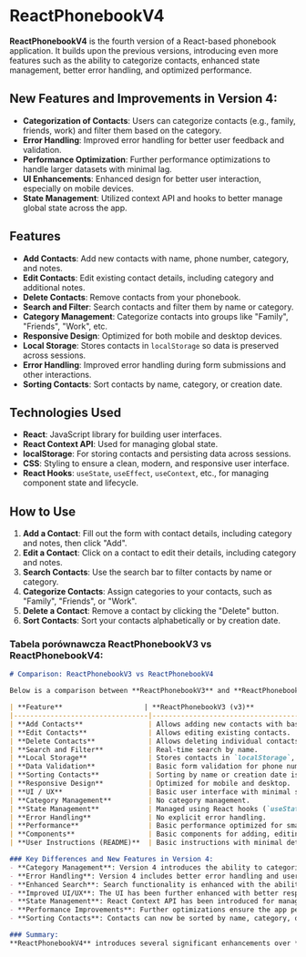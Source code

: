 # ReactPhonebookV4

**ReactPhonebookV4** is the fourth version of a React-based phonebook application. It builds upon the previous versions, introducing even more features such as the ability to categorize contacts, enhanced state management, better error handling, and optimized performance.

## New Features and Improvements in Version 4:
- **Categorization of Contacts**: Users can categorize contacts (e.g., family, friends, work) and filter them based on the category.
- **Error Handling**: Improved error handling for better user feedback and validation.
- **Performance Optimization**: Further performance optimizations to handle larger datasets with minimal lag.
- **UI Enhancements**: Enhanced design for better user interaction, especially on mobile devices.
- **State Management**: Utilized context API and hooks to better manage global state across the app.

## Features
- **Add Contacts**: Add new contacts with name, phone number, category, and notes.
- **Edit Contacts**: Edit existing contact details, including category and additional notes.
- **Delete Contacts**: Remove contacts from your phonebook.
- **Search and Filter**: Search contacts and filter them by name or category.
- **Category Management**: Categorize contacts into groups like "Family", "Friends", "Work", etc.
- **Responsive Design**: Optimized for both mobile and desktop devices.
- **Local Storage**: Stores contacts in `localStorage` so data is preserved across sessions.
- **Error Handling**: Improved error handling during form submissions and other interactions.
- **Sorting Contacts**: Sort contacts by name, category, or creation date.

## Technologies Used
- **React**: JavaScript library for building user interfaces.
- **React Context API**: Used for managing global state.
- **localStorage**: For storing contacts and persisting data across sessions.
- **CSS**: Styling to ensure a clean, modern, and responsive user interface.
- **React Hooks**: `useState`, `useEffect`, `useContext`, etc., for managing component state and lifecycle.

## How to Use

1. **Add a Contact**: Fill out the form with contact details, including category and notes, then click "Add".
2. **Edit a Contact**: Click on a contact to edit their details, including category and notes.
3. **Search Contacts**: Use the search bar to filter contacts by name or category.
4. **Categorize Contacts**: Assign categories to your contacts, such as "Family", "Friends", or "Work".
5. **Delete a Contact**: Remove a contact by clicking the "Delete" button.
6. **Sort Contacts**: Sort your contacts alphabetically or by creation date.

### Tabela porównawcza **ReactPhonebookV3** vs **ReactPhonebookV4**:

```markdown
# Comparison: ReactPhonebookV3 vs ReactPhonebookV4

Below is a comparison between **ReactPhonebookV3** and **ReactPhonebookV4**, highlighting the key differences and new features introduced in version 4.

| **Feature**                    | **ReactPhonebookV3 (v3)**                                      | **ReactPhonebookV4 (v4)**                                           |
|---------------------------------|---------------------------------------------------------------|---------------------------------------------------------------------|
| **Add Contacts**                | Allows adding new contacts with basic details.                | Same functionality with the addition of a category and notes field. |
| **Edit Contacts**               | Allows editing existing contacts.                             | Same functionality, but with the ability to edit categories and notes. |
| **Delete Contacts**             | Allows deleting individual contacts.                          | Same functionality with improved UI for deleting contacts.          |
| **Search and Filter**           | Real-time search by name.                                    | Enhanced search functionality with the ability to filter by category as well. |
| **Local Storage**               | Stores contacts in `localStorage`, persisting data.           | Same functionality, but performance and handling have been optimized. |
| **Data Validation**             | Basic form validation for phone number format.                | Improved validation for phone number, name, category, and other fields. |
| **Sorting Contacts**            | Sorting by name or creation date is not available.            | Sorting by name, category, or creation date.                        |
| **Responsive Design**           | Optimized for mobile and desktop.                             | Improved responsiveness with design enhancements for all devices.   |
| **UI / UX**                     | Basic user interface with minimal styling.                    | Enhanced UI with modern design, dynamic forms, and better feedback. |
| **Category Management**         | No category management.                                      | Ability to categorize contacts into groups like "Family", "Work", etc. |
| **State Management**            | Managed using React hooks (`useState`, `useEffect`) and props. | Utilizes React Context API for global state management.             |
| **Error Handling**              | No explicit error handling.                                  | Enhanced error handling for user actions (e.g., form submission).  |
| **Performance**                 | Basic performance optimized for small datasets.              | Optimized for larger datasets and complex state management.        |
| **Components**                  | Basic components for adding, editing, and displaying contacts. | More modular components, including categorization and improved state management. |
| **User Instructions (README)**  | Basic instructions with minimal details.                      | More detailed README, with step-by-step usage and new features explained. |

### Key Differences and New Features in Version 4:
- **Category Management**: Version 4 introduces the ability to categorize contacts (e.g., Family, Friends, Work), which can be used to filter and organize your contacts.
- **Error Handling**: Version 4 includes better error handling and user feedback when adding or editing contacts.
- **Enhanced Search**: Search functionality is enhanced with the ability to filter contacts by name or category.
- **Improved UI/UX**: The UI has been further enhanced with better responsiveness and a modern design for improved user interaction.
- **State Management**: React Context API has been introduced for managing global state across the app, allowing for better performance and scalability.
- **Performance Improvements**: Further optimizations ensure the app performs well with large datasets, minimizing lag.
- **Sorting Contacts**: Contacts can now be sorted by name, category, or creation date for easier management.

### Summary:
**ReactPhonebookV4** introduces several significant enhancements over **ReactPhonebookV3**, including category management, improved error handling, enhanced UI, and better performance. The use of React Context API for global state management and new features like contact sorting and categorization make this version even more powerful and user-friendly.
